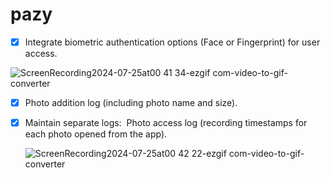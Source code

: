 # pazy


- [x] Integrate biometric authentication options (Face or Fingerprint) for user access.
      
![ScreenRecording2024-07-25at00 41 34-ezgif com-video-to-gif-converter](https://github.com/user-attachments/assets/09f3c81e-2877-4320-ad14-c531e94b3668)


- [x] Photo addition log (including photo name and size). 
- [x] Maintain separate logs:  Photo access log (recording timestamps for each photo opened from the app).

     ![ScreenRecording2024-07-25at00 42 22-ezgif com-video-to-gif-converter](https://github.com/user-attachments/assets/9c5cca45-3caf-42c1-b336-0b75991bf7d3)

